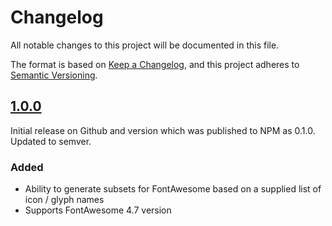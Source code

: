 # Changelog
All notable changes to this project will be documented in this file.

The format is based on [Keep a Changelog](https://keepachangelog.com/en/1.0.0/),
and this project adheres to [Semantic Versioning](https://semver.org/spec/v2.0.0.html).

## [1.0.0](https://github.com/Inspirock/fontawesome-subset/releases/tag/1.0.0)

Initial release on Github and version which was published to NPM as 0.1.0. Updated to semver.

### Added
- Ability to generate subsets for FontAwesome based on a supplied list of icon / glyph names
- Supports FontAwesome 4.7 version